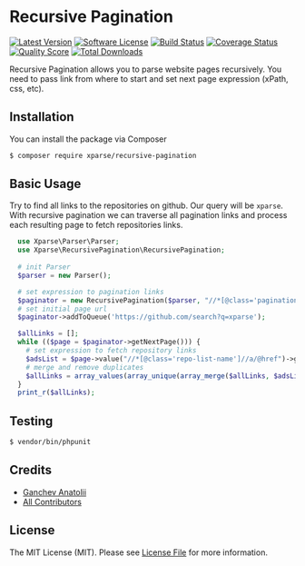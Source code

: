 # Recursive Pagination

[![Latest Version](https://img.shields.io/packagist/v/xparse/recursive-pagination.svg?style=flat-square)](https://packagist.org/packages/xparse/recursive-pagination)
[![Software License](https://img.shields.io/badge/license-MIT-brightgreen.svg?style=flat-square)](LICENSE.md)
[![Build Status](https://img.shields.io/travis/xparse/RecursivePagination/master.svg?style=flat-square)](https://travis-ci.org/xparse/RecursivePagination)
[![Coverage Status](https://img.shields.io/scrutinizer/coverage/g/xparse/RecursivePagination.svg?style=flat-square)](https://scrutinizer-ci.com/g/xparse/RecursivePagination/code-structure)
[![Quality Score](https://img.shields.io/scrutinizer/g/xparse/RecursivePagination.svg?style=flat-square)](https://scrutinizer-ci.com/g/xparse/RecursivePagination)
[![Total Downloads](https://img.shields.io/packagist/dt/xparse/recursive-pagination.svg?style=flat-square)](https://packagist.org/packages/xparse/recursive-pagination)

Recursive Pagination allows you to parse website pages recursively. 
You need to pass link from where to start and set next page expression (xPath, css, etc). 

## Installation

You can install the package via Composer

``` bash
$ composer require xparse/recursive-pagination
```

## Basic Usage

Try to find all links to the repositories on github. Our query will be `xparse`.
With recursive pagination we can traverse all pagination links and process each resulting page to fetch repositories links.  

```php
  use Xparse\Parser\Parser;
  use Xparse\RecursivePagination\RecursivePagination;
  
  # init Parser
  $parser = new Parser();

  # set expression to pagination links
  $paginator = new RecursivePagination($parser, "//*[@class='pagination']//a/@href");
  # set initial page url
  $paginator->addToQueue('https://github.com/search?q=xparse');

  $allLinks = [];
  while (($page = $paginator->getNextPage())) {
    # set expression to fetch repository links
    $adsList = $page->value("//*[@class='repo-list-name']//a/@href")->getItems();
    # merge and remove duplicates
    $allLinks = array_values(array_unique(array_merge($allLinks, $adsList)));
  }
  print_r($allLinks);
```

## Testing

``` bash
$ vendor/bin/phpunit
```

## Credits

- [Ganchev Anatolii](https://github.com/ganchclub)
- [All Contributors](https://github.com/xparse/RecursivePagination/graphs/contributors)

## License

The MIT License (MIT). Please see [License File](LICENSE.md) for more information.